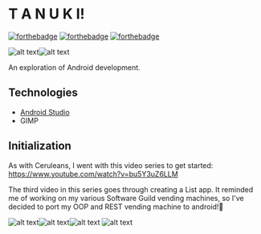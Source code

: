
# T A N U K I!
[![forthebadge](https://forthebadge.com/images/badges/gluten-free.svg)](https://forthebadge.com) [![forthebadge](https://forthebadge.com/images/badges/built-for-android.svg)](https://forthebadge.com) [![forthebadge](https://forthebadge.com/images/badges/you-didnt-ask-for-this.svg)](https://forthebadge.com)

![alt text](https://github.com/umbrafox/Tanuki/blob/master/app/src/main/res/drawable/apple.png "APPLE")![alt text](https://vignette.wikia.nocookie.net/animalcrossing/images/c/cf/TomNookNL.png/revision/latest/scale-to-width-down/150?cb=20150729201242 "Nook")

An exploration of Android development.

## Technologies
* [Android Studio](https://developer.android.com/studio/index.html#downloads)
* GIMP

## Initialization

As with Ceruleans, I went with this video series to get started: https://www.youtube.com/watch?v=bu5Y3uZ6LLM

The third video in this series goes through creating a List app. It reminded me of working on my various Software Guild vending machines, so I've decided to port my OOP and REST vending machine to android!🎉

![alt text](https://github.com/umbrafox/Tanuki/blob/master/app/src/main/res/drawable/peach.png "Logo Title Text 1")![alt text](https://github.com/umbrafox/Tanuki/blob/master/app/src/main/res/drawable/pear.png "Logo Title Text 1")![alt text](https://github.com/umbrafox/Tanuki/blob/master/app/src/main/res/drawable/cherry.png "Logo Title Text 1")
![alt text](https://github.com/umbrafox/Tanuki/blob/master/app/src/main/res/drawable/orange.png "Logo Title Text 1")
